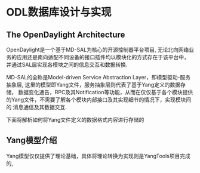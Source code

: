 # ODL数据库设计与实现

## The OpenDaylight Architecture

OpenDaylight是一个基于MD-SAL为核心的开源控制器平台项目, 无论北向网络业务的应用还是南向适配不同设备的接口插件均以模块化的方式存在于该平台中，
并通过SAL层实现各模块之间的信息交互和数据转换.

MD-SAL的全称是Model-driven Service Abstraction Layer，即模型驱动-服务抽象层, 这里的模型即Yang文件，服务抽象层则代表了基于Yang定义的数据存储，
数据变化通告，RPC及其Notification等功能，从而在仅仅基于各个模块提供的Yang文件，不需要了解各个模块内部接口及其实现细节的情况下，实现模块间的
消息通信及其数据交互.

下面将解析如何将Yang文件定义的数据格式内容进行存储的

## Yang模型介绍

Yang模型仅仅提供了理论基础，具体将理论转换为实现则是YangTools项目完成的, 
